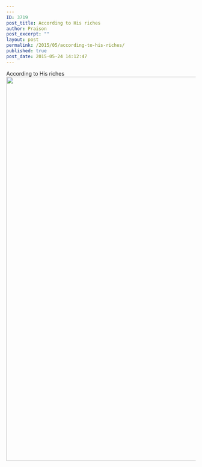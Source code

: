 ```yaml
---
---
ID: 3719
post_title: According to His riches
author: Praison
post_excerpt: ""
layout: post
permalink: /2015/05/according-to-his-riches/
published: true
post_date: 2015-05-24 14:12:47
---
```

According to His riches
<a href="http://biblerevelation.org/wp-content/uploads/2015/05/Image-1.jpg" rel="attachment wp-att-3721"><img src="http://biblerevelation.org/wp-content/uploads/2015/05/Image-1.jpg" alt="" title="image-1-jpg" width="1024" height="1024" class="alignnone size-full wp-image-3721" /></a>